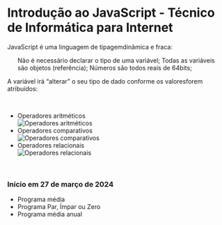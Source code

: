 # Introdução ao JavaScript - Técnico de Informática para Internet
JavaScript é uma linguagem de tipagemdinâmica e fraca:
<ul> Não é necessário declarar o tipo de uma variável;
Todas as variáveis são objetos (referência);
Números são todos reais de 64bits;
</ul>

A variável irá “alterar” o seu tipo de dado conforme os valoresforem atribuídos:



<br>
<ul>
  <li>Operadores aritméticos</li>
  <img src="https://hermes.dio.me/assets/articles/b4e721d8-6fb0-4019-96b6-db59af4e6bca.png" style="display: block; margin: auto;" alt="Operadores aritméticos">
  <li>Operadores comparativos</li>
  <img src="https://hermes.dio.me/assets/articles/f9c5fc3f-e9e1-4291-bf7f-0ad753d75d47.png" style="display: block; margin: auto;" alt="Operadores comparativos">
  <li>Operadores relacionais</li>
  <img src="https://hermes.dio.me/assets/articles/e3f93daa-fce2-4edd-affe-f49820a6f3de.png" style="display: block; margin: auto;" alt="Operadores relacionais">
</ul>


<br>

<h3>Início em 27 de março de 2024</h3>

<ul>
  <li>Programa média</li>
  <li>Programa Par, Ímpar ou Zero</li>
  <li>Programa média anual</li>
</ul>


